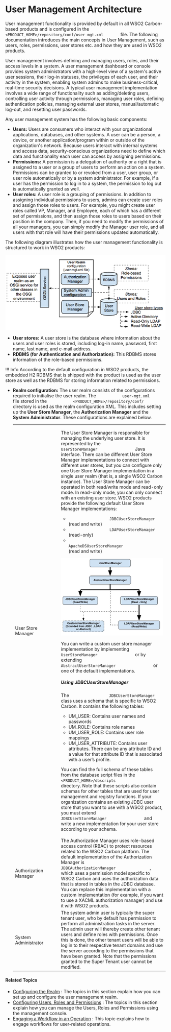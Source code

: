 # User Management Architecture

User management functionality is provided by default in all WSO2
Carbon-based products and is configured in the
`         <PRODUCT_HOME>/repository/conf/user-mgt.xml        ` file. The
following documentation introduces the main concepts in User Management,
such as users, roles, permissions, user stores etc. and how they are
used in WSO2 products.

User management involves defining and managing users, roles, and their
access levels in a system. A user management dashboard or console
provides system administrators with a high-level view of a system's
active user sessions, their log-in statuses, the privileges of each
user, and their activity in the system, enabling system admins to make
business-critical, real-time security decisions. A typical user
management implementation involves a wide range of functionality such as
adding/deleting users, controlling user activity through permissions,
managing user roles, defining authentication policies, managing external
user stores, manual/automatic log-out, and resetting user passwords.

Any user management system has the following basic components:  

-   **Users:** Users are consumers who interact with your organizational
    applications, databases, and other systems. A user can be a person,
    a device, or another application/program within or outside of the
    organization's network. Because users interact with internal systems
    and access data, security-conscious organizations need to
    define which data and functionality each user can access by
    assigning permissions.
-   **Permissions:** A permission is a delegation of authority or a
    right that is assigned to a user or a group of users to perform an
    action on a system. Permissions can be granted to or revoked from a
    user, user group, or user role automatically or by a system
    administrator. For example, if a user has the permission to log in
    to a system, the permission to log out is automatically granted as
    well.
-   **User roles:** A user role is a grouping of permissions. In
    addition to assigning individual permissions to users, admins can
    create user roles and assign those roles to users. For example, you
    might create user roles called VP, Manager, and Employee, each of
    which has a different set of permissions, and then assign those
    roles to users based on their position in the company. Then, if you
    need to modify the permissions of all your managers, you can simply
    modify the Manager user role, and all users with that role will have
    their permissions updated automatically.  

The following diagram illustrates how the user management functionality
is structured to work in WSO2 products:

![user-management](../assets/img/getting-started/user-management.png)

-   **User stores:** A user store is the database where information
    about the users and user roles is stored, including log-in name,
    password, first name, last name, and e-mail address.
-   **RDBMS (for Authentication and Authorization):** This RDBMS stores
    information of the role-based permissions.  

!!! Info
    According to the default configuration in WSO2 products, the
    embedded H2 RDBMS that is shipped with the product is used as the
    user store as well as the RDBMS for storing information related to
    permissions.

-   **Realm configuration:** The user realm consists of the
    configurations required to initialise the user realm. The
    `            user-mgt.xml           ` file stored in the
    `            <PRODUCT_HOME>/repository/conf/           ` directory
    is used as the realm configuration XML. This includes setting up the
    **User Store Manager**, the **Authorization Manager** and the
    **System Administrator**. These configurations are explained
    below.  

    <table>
    <colgroup>
    <col style="width: 30%" />
    <col style="width: 70%" />
    </colgroup>
    <tbody>
    <tr class="odd">
    <td>User Store Manager</td>
    <td><p>The User Store Manager is responsible for managing the underlying user store. It is represented by the <code>                 UserStoreManager                </code> Java interface. There can be different User Store Manager implementations to connect with different user stores, but you can configure only one User Store Manager implementation in a single user realm (that is, a single WSO2 Carbon instance). The User Store Manager can be operated in both read/write mode and read-only mode. In read-only mode, you can only connect with an existing user store. WSO2 products provide the following default User Store Manager implementations:</p>
    <ul>
    <li><code>                  JDBCUserStoreManager                 </code> (read and write)</li>
    <li><code>                  LDAPUserStoreManager                 </code> (read-only)</li>
    <li><code>                  ApacheDSUserStoreManager                 </code> (read and write)</li>
    </ul>
    <p><img src="../assets/img/getting-started/user-store-manager-types.png" title="types of user store managers" alt="types of user store managers" /></p>
    <p>You can write a custom user store manager implementation by implementing <code>                 UserStoreManager                </code> or by extending <code>                 AbstractUserStoreManager                </code> or one of the default implementations.</p>
    <h5 id="UserManagementArchitecture-UsingJDBCUserStoreManager">Using JDBCUserStoreManager</h5>
    <p>The <code>                 JDBCUserStoreManager                </code> class uses a schema that is specific to WSO2 Carbon. It contains the following tables:</p>
    <ul>
    <li>UM_USER: Contains user names and passwords</li>
    <li>UM_ROLE: Contains role names</li>
    <li>UM_USER_ROLE: Contains user role mappings</li>
    <li>UM_USER_ATTRIBUTE: Contains user attributes. There can be any attribute ID and a value for that attribute ID that is associated with a user’s profile.</li>
    </ul>
    <p>You can find the full schema of these tables from the database script files in the <code>                 &lt;PRODUCT_HOME&gt;/dbscripts                </code> directory. Note that these scripts also contain schemas for other tables that are used for user management and registry functions. If your organization contains an existing JDBC user store that you want to use with a WSO2 product, you must extend <code>                 JDBCUserStoreManager                </code> and write a new implementation for your user store according to your schema.</p></td>
    </tr>
    <tr class="even">
    <td>Authorization Manager</td>
    <td>The Authorization Manager uses role-based access control (RBAC) to protect resources related to the WSO2 Carbon platform. The default implementation of the Authorization Manager is <code>                JDBCAuthorizationManager               </code>, which uses a permission model specific to WSO2 Carbon and uses the authorization data that is stored in tables in the JDBC database. You can replace this implementation with a custom implementation (for example, if you want to use a XACML authorization manager) and use it with WSO2 products.</td>
    </tr>
    <tr class="odd">
    <td>System Administrator</td>
    <td>The system admin user is typically the super tenant user, who by default has permission to perform all administration tasks in the server. The admin user will thereby create other tenant users and define roles with permissions. Once this is done, the other tenant users will be able to log in to their respective tenant domains and use the server according to the permissions that have been granted. Note that the permissions granted to the Super Tenant user cannot be modified.</td>
    </tr>
    </tbody>
    </table>

#### Related Topics

-   [Configuring the Realm](../../setup/configuring-the-realm) : The topics in
    this section explain how you can set up and configure the user
    management realm.
-   [Configuring Users, Roles and
    Permissions](../../learn/configuring-users-roles-and-permissions) : The topics
    in this section explain how you can manage the Users, Roles and
    Permissions using the management console.
-   [Engaging a Workflow in an
    Operation](../../learn/engaging-a-workflow-in-an-operation) : This topic
    explains how to engage workflows for user-related operations.
